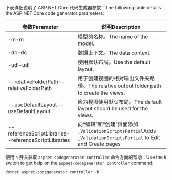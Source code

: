 <span data-ttu-id="e41d2-101">下表详细说明了 ASP.NET Core 代码生成器参数：</span><span class="sxs-lookup"><span data-stu-id="e41d2-101">The following table details the ASP.NET Core code generator parameters:</span></span>

| <span data-ttu-id="e41d2-102">参数</span><span class="sxs-lookup"><span data-stu-id="e41d2-102">Parameter</span></span>               | <span data-ttu-id="e41d2-103">说明</span><span class="sxs-lookup"><span data-stu-id="e41d2-103">Description</span></span>|
| ----------------- | ------------ |
| <span data-ttu-id="e41d2-104">-m</span><span class="sxs-lookup"><span data-stu-id="e41d2-104">-m</span></span>  | <span data-ttu-id="e41d2-105">模型的名称。</span><span class="sxs-lookup"><span data-stu-id="e41d2-105">The name of the model.</span></span> |
| <span data-ttu-id="e41d2-106">-dc</span><span class="sxs-lookup"><span data-stu-id="e41d2-106">-dc</span></span>  | <span data-ttu-id="e41d2-107">数据上下文。</span><span class="sxs-lookup"><span data-stu-id="e41d2-107">The data context.</span></span> |
| <span data-ttu-id="e41d2-108">-udl</span><span class="sxs-lookup"><span data-stu-id="e41d2-108">-udl</span></span> | <span data-ttu-id="e41d2-109">使用默认布局。</span><span class="sxs-lookup"><span data-stu-id="e41d2-109">Use the default layout.</span></span> |
| <span data-ttu-id="e41d2-110">--relativeFolderPath</span><span class="sxs-lookup"><span data-stu-id="e41d2-110">--relativeFolderPath</span></span> | <span data-ttu-id="e41d2-111">用于创建视图的相对输出文件夹路径。</span><span class="sxs-lookup"><span data-stu-id="e41d2-111">The relative output folder path to create the views.</span></span> |
| <span data-ttu-id="e41d2-112">--useDefaultLayout</span><span class="sxs-lookup"><span data-stu-id="e41d2-112">--useDefaultLayout</span></span> | <span data-ttu-id="e41d2-113">应为视图使用默认布局。</span><span class="sxs-lookup"><span data-stu-id="e41d2-113">The default layout should be used for the views.</span></span> |
| <span data-ttu-id="e41d2-114">--referenceScriptLibraries</span><span class="sxs-lookup"><span data-stu-id="e41d2-114">--referenceScriptLibraries</span></span> | <span data-ttu-id="e41d2-115">向“编辑”和“创建”页面添加 `_ValidationScriptsPartial`</span><span class="sxs-lookup"><span data-stu-id="e41d2-115">Adds `_ValidationScriptsPartial` to Edit and Create pages</span></span> |

<span data-ttu-id="e41d2-116">使用 `h` 开关获取 `aspnet-codegenerator controller` 命令方面的帮助：</span><span class="sxs-lookup"><span data-stu-id="e41d2-116">Use the `h` switch to get help on the `aspnet-codegenerator controller` command:</span></span>

```console
dotnet aspnet-codegenerator controller -h
```